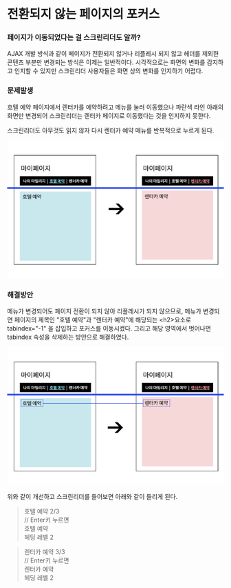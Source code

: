 # 전환되지 않는 페이지의 포커스

### 페이지가 이동되었다는 걸 스크린리더도 알까?

AJAX 개발 방식과 같이 페이지가 전환되지 않거나 리플레시 되지 않고 헤더를 제외한 콘텐츠 부분만 변경되는 방식은 이제는 일반적이다. 시각적으로는 화면의 변화를 감지하고 인지할 수 있지만 스크린리더 사용자들은 화면 상의 변화를 인지하기 어렵다. 

### 문제발생

호텔 예약 페이지에서 렌터카를 예약하려고 메뉴를 눌러 이동했으나 파란색 라인 아래의 화면만 변경되어 스크린리더는 렌터카 페이지로 이동했다는 것을 인지하지 못한다.

스크린리더도 아무것도 읽지 않자 다시 렌터카 예약 메뉴를 반복적으로 누르게 된다.

![](../../.gitbook/assets/aoa-1.jpg)

### 해결방안

메뉴가 변경되어도 페이지 전환이 되지 않아 리플레시가 되지 않으므로, 메뉴가 변경되면 페이지의 제목인 "호텔 예약"과 "렌터카 예약"에 해당되는 &lt;h2&gt;요소로 tabindex="-1" 을 삽입하고 포커스를 이동시켰다. 그리고 해당 영역에서 벗어나면 tabindex 속성을 삭제하는 방안으로 해결하였다.

![](../../.gitbook/assets/aoa-2.jpg)

위와 같이 개선하고 스크린리더를 들어보면 아래와 같이 들리게 된다.

> 호텔 예약 2/3   
> // Enter키 누르면  
> 호텔 예약  
> 헤딩 레벨 2

> 렌터카 예약 3/3   
> // Enter키 누르면  
> 렌터카 예약   
> 헤딩 레벨 2

